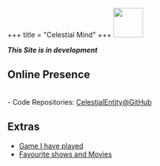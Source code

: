 +++
title = "Celestial Mind"
+++
<img src="/rei12.png" style="lenght:60px;width:60px;"><br>

***This Site is in development***
## Online Presence
<div id="statuscafe"><div id="statuscafe-username"></div><div id="statuscafe-content"></div></div><script src="https://status.cafe/current-status.js?name=celestialentity" defer></script><br>
- Code Repositories: <a href="https://github.com/stardoom4">CelestialEntity@GitHub</a>

## Extras

- [Game I have played](@/game.md)
- [Favourite shows and Movies](@/show.md)

